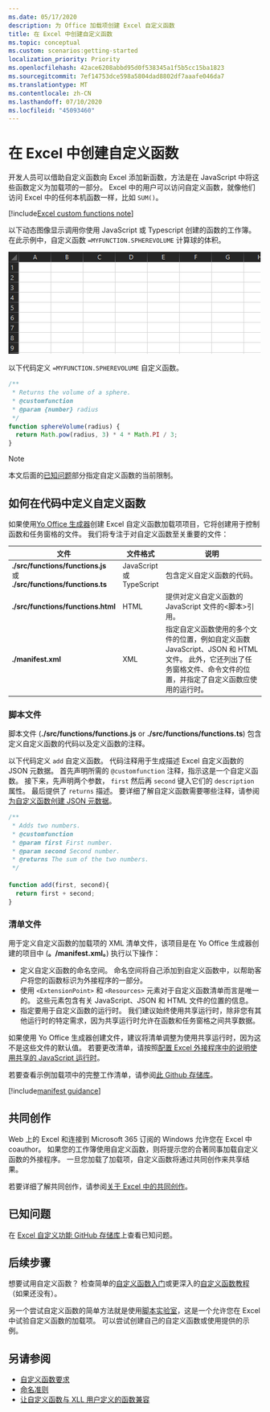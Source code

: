 ```yaml
---
ms.date: 05/17/2020
description: 为 Office 加载项创建 Excel 自定义函数
title: 在 Excel 中创建自定义函数
ms.topic: conceptual
ms.custom: scenarios:getting-started
localization_priority: Priority
ms.openlocfilehash: 42ace6208abbd95d0f538345a1f5b5cc15ba1823
ms.sourcegitcommit: 7ef14753dce598a5804dad8802df7aaafe046da7
ms.translationtype: MT
ms.contentlocale: zh-CN
ms.lasthandoff: 07/10/2020
ms.locfileid: "45093460"
---
```

# <a name="create-custom-functions-in-excel"></a>在 Excel 中创建自定义函数

开发人员可以借助自定义函数向 Excel 添加新函数，方法是在 JavaScript 中将这些函数定义为加载项的一部分。 Excel 中的用户可以访问自定义函数，就像他们访问 Excel 中的任何本机函数一样，比如 `SUM()`。

[!include[Excel custom functions note](../includes/excel-custom-functions-note.md)]

以下动态图像显示调用你使用 JavaScript 或 Typescript 创建的函数的工作簿。 在此示例中，自定义函数 `=MYFUNCTION.SPHEREVOLUME` 计算球的体积。

<img alt="animated image showing an end user inserting the MYFUNCTION.SPHEREVOLUME custom function into a cell of an Excel worksheet" src="../images/SphereVolumeNew.gif" />

以下代码定义 `=MYFUNCTION.SPHEREVOLUME` 自定义函数。

```js
/**
 * Returns the volume of a sphere.
 * @customfunction
 * @param {number} radius
 */
function sphereVolume(radius) {
  return Math.pow(radius, 3) * 4 * Math.PI / 3;
}
```

> [!NOTE]
> 本文后面的[已知问题](#known-issues)部分指定自定义函数的当前限制。

## <a name="how-a-custom-function-is-defined-in-code"></a>如何在代码中定义自定义函数

如果使用[Yo Office 生成器](https://github.com/OfficeDev/generator-office)创建 Excel 自定义函数加载项项目，它将创建用于控制函数和任务窗格的文件。 我们将专注于对自定义函数至关重要的文件：

| 文件 | 文件格式 | 说明 |
|------|-------------|-------------|
| **./src/functions/functions.js**<br/>或<br/>**./src/functions/functions.ts** | JavaScript<br/>或<br/>TypeScript | 包含定义自定义函数的代码。 |
| **./src/functions/functions.html** | HTML | 提供对定义自定义函数的 JavaScript 文件的&lt;脚本&gt;引用。 |
| **./manifest.xml** | XML | 指定自定义函数使用的多个文件的位置，例如自定义函数 JavaScript、JSON 和 HTML 文件。 此外，它还列出了任务窗格文件、命令文件的位置，并指定了自定义函数应使用的运行时。 |

### <a name="script-file"></a>脚本文件

脚本文件 (**./src/functions/functions.js** or **./src/functions/functions.ts**) 包含定义自定义函数的代码以及定义函数的注释。

以下代码定义 `add` 自定义函数。 代码注释用于生成描述 Excel 自定义函数的 JSON 元数据。 首先声明所需的 `@customfunction` 注释，指示这是一个自定义函数。 接下来，先声明两个参数， `first` 然后再 `second` 键入它们的 `description` 属性。 最后提供了 `returns` 描述。 要详细了解自定义函数需要哪些注释，请参阅[为自定义函数创建 JSON 元数据](custom-functions-json-autogeneration.md)。

```js
/**
 * Adds two numbers.
 * @customfunction 
 * @param first First number.
 * @param second Second number.
 * @returns The sum of the two numbers.
 */

function add(first, second){
  return first + second;
}
```

### <a name="manifest-file"></a>清单文件

用于定义自定义函数的加载项的 XML 清单文件，该项目是在 Yo Office 生成器创建的项目中 (**。/manifest.xml。**) 执行以下操作：

- 定义自定义函数的命名空间。 命名空间将自己添加到自定义函数中，以帮助客户将您的函数标识为外接程序的一部分。
- 使用 `<ExtensionPoint>` 和 `<Resources>` 元素对于自定义函数清单而言是唯一的。 这些元素包含有关 JavaScript、JSON 和 HTML 文件的位置的信息。
- 指定要用于自定义函数的运行时。 我们建议始终使用共享运行时，除非您有其他运行时的特定需求，因为共享运行时允许在函数和任务窗格之间共享数据。

如果使用 Yo Office 生成器创建文件，建议将清单调整为使用共享运行时，因为这不是这些文件的默认值。 若要更改清单，请按照[配置 Excel 外接程序中的说明使用共享的 JavaScript 运行时](./configure-your-add-in-to-use-a-shared-runtime.md)。

若要查看示例加载项中的完整工作清单，请参阅[此 Github 存储库](https://github.com/OfficeDev/PnP-OfficeAddins/blob/master/Samples/excel-shared-runtime-global-state/manifest.xml)。

[!include[manifest guidance](../includes/manifest-guidance.md)]

## <a name="coauthoring"></a>共同创作

Web 上的 Excel 和连接到 Microsoft 365 订阅的 Windows 允许您在 Excel 中 coauthor。 如果您的工作簿使用自定义函数，则将提示您的合著同事加载自定义函数的外接程序。 一旦您加载了加载项，自定义函数将通过共同创作来共享结果。

若要详细了解共同创作，请参阅[关于 Excel 中的共同创作](/office/vba/excel/concepts/about-coauthoring-in-excel)。

## <a name="known-issues"></a>已知问题

在 [Excel 自定义功能 GitHub 存储库](https://github.com/OfficeDev/Excel-Custom-Functions/issues)上查看已知问题。

## <a name="next-steps"></a>后续步骤

想要试用自定义函数？ 检查简单的[自定义函数入门](../quickstarts/excel-custom-functions-quickstart.md)或更深入的[自定义函数教程](../tutorials/excel-tutorial-create-custom-functions.md)（如果还没有）。

另一个尝试自定义函数的简单方法就是使用[脚本实验室](https://appsource.microsoft.com/product/office/WA104380862?src=office&corrid=1ada79ac-6392-438d-bb16-fce6994a2a7e&omexanonuid=f7b03101-ec22-4270-a274-bcf16c762039&referralurl=https%3a%2f%2fgithub.com%2fofficedev%2fscript-lab)，这是一个允许您在 Excel 中试验自定义函数的加载项。 可以尝试创建自己的自定义函数或使用提供的示例。

## <a name="see-also"></a>另请参阅 
* [自定义函数要求](custom-functions-requirement-sets.md)
* [命名准则](custom-functions-naming.md)
* [让自定义函数与 XLL 用户定义的函数兼容](make-custom-functions-compatible-with-xll-udf.md)
